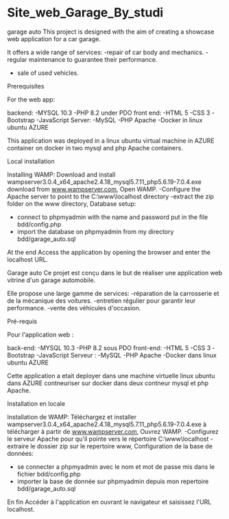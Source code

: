 # Site_web_Garage_By_studi
garage auto
This project is designed with the aim of creating a showcase web application for a car garage.

It offers a wide range of services:
-repair of car body and mechanics.
-regular maintenance to guarantee their performance.
- sale of used vehicles.

Prerequisites

For the web app:

 backend: -MYSQL 10.3
 -PHP 8.2 under PDO
 front end: -HTML 5
 -CSS 3
 -Bootstrap
 -JavaScript
 Server: -MySQL
 -PHP Apache
 -Docker in linux ubuntu AZURE
 
 This application was deployed in a linux ubuntu virtual machine in AZURE container on docker in two mysql and php Apache containers.
 
Local installation

Installing WAMP:
 Download and install wampserver3.0.4_x64_apache2.4.18_mysql5.7.11_php5.6.19-7.0.4.exe download from www.wampserver.com,
 Open WAMP.
 -Configure the Apache server to point to the C:\www\localhost directory
 -extract the zip folder on the www directory,
Database setup:
- connect to phpmyadmin with the name and password put in the file bdd/config.php
- import the database on phpmyadmin from my directory bdd/garage_auto.sql

At the end Access the application by opening the browser and enter the localhost URL.



Garage auto
Ce projet est conçu dans le but de réaliser une application web vitrine d'un garage automobile.

Elle propose une large gamme de services:
-réparation de la carrosserie et de la mécanique des voitures.
-entretien régulier pour garantir leur performance.
-vente des véhicules d'occasion.

Pré-requis

Pour l'application web :

 back-end: -MYSQL 10.3 
 -PHP 8.2 sous PDO
 front-end: -HTML 5
 -CSS 3
 -Bootstrap
 -JavaScript
 Serveur : -MySQL
 -PHP Apache
 -Docker dans linux ubuntu AZURE
 
 Cette application a etait deployer dans une machine virtuelle linux ubuntu dans AZURE contneuriser sur docker dans deux contneur mysql et php Apache.
 
Installation en locale

Installation de WAMP:
 Téléchargez et installer wampserver3.0.4_x64_apache2.4.18_mysql5.7.11_php5.6.19-7.0.4.exe à télécharger à partir de www.wampserver.com,
 Ouvrez WAMP.
 -Configurez le serveur Apache pour qu'il pointe vers le répertoire C:\www\localhost
 -extraire le dossier zip sur le repertoire www,
Configuration de la base de données:
- se connecter a phpmyadmin avec le nom et mot de passe mis dans le fichier bdd/config.php
- importer la base de donnée sur phpmyadmin depuis mon repertoire bdd/garage_auto.sql

En fin Accéder à l'application en ouvrant le navigateur et saisissez l'URL localhost.

